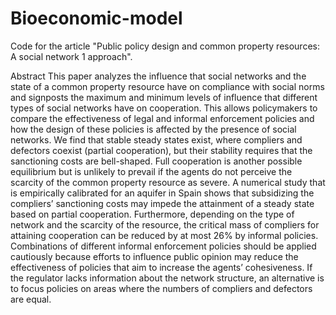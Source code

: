 # Bioeconomic-model
Code for the article "Public policy design and common property resources: A social network 1 approach".

Abstract
This paper analyzes the influence that social networks and the state of a common property resource have
on compliance with social norms and signposts the maximum and minimum levels of influence that different
types of social networks have on cooperation. This allows policymakers to compare the effectiveness of
legal and informal enforcement policies and how the design of these policies is affected by the presence
of social networks. We find that stable steady states exist, where compliers and defectors coexist
(partial cooperation), but their stability requires that the sanctioning costs are bell-shaped. Full
cooperation is another possible equilibrium but is unlikely to prevail if the agents do not perceive the
scarcity of the common property resource as severe. A numerical study that is empirically calibrated for
an aquifer in Spain shows that subsidizing the compliers’ sanctioning costs may impede the attainment of
a steady state based on partial cooperation. Furthermore, depending on the type of network and the
scarcity of the resource, the critical mass of compliers for attaining cooperation can be reduced by at
most 26% by informal policies. Combinations of different informal enforcement policies should be applied
cautiously because efforts to influence public opinion may reduce the effectiveness of policies that aim
to increase the agents’ cohesiveness. If the regulator lacks information about the network structure, an
alternative is to focus policies on areas where the numbers of compliers and defectors are equal.
